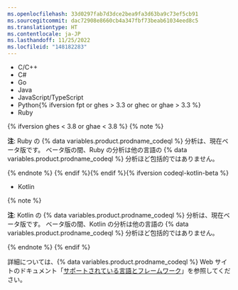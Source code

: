 ```yaml
---
ms.openlocfilehash: 33d0297fab7d3dce2bea9fa3d63ba9c73ef5cb91
ms.sourcegitcommit: dac72908e8660cb4a347fbf73beab61034eed8c5
ms.translationtype: HT
ms.contentlocale: ja-JP
ms.lasthandoff: 11/25/2022
ms.locfileid: "148182283"
---
```

<!-- If you update the list of supported languages for CodeQL, update docs-internal/content/get-started/learning-about-github/github-language-support.md to reflect the changes. -->
- C/C++
- C#
- Go
- Java
- JavaScript/TypeScript
- Python{% ifversion fpt or ghes > 3.3 or ghec or ghae > 3.3 %}
- Ruby

{% ifversion ghes < 3.8 or ghae < 3.8 %} {% note %}

**注**: Ruby の {% data variables.product.prodname_codeql %} 分析は、現在ベータ版です。 ベータ版の間、Ruby の分析は他の言語の {% data variables.product.prodname_codeql %} 分析ほど包括的ではありません。

{% endnote %} {% endif %}{% endif %}{% ifversion codeql-kotlin-beta %}
- Kotlin

{% note %}

**注**: Kotlin の {% data variables.product.prodname_codeql %} 分析は、現在ベータ版です。 ベータ版の間、Kotlin の分析は他の言語の {% data variables.product.prodname_codeql %} 分析ほど包括的ではありません。

{% endnote %} {% endif %}

詳細については、{% data variables.product.prodname_codeql %} Web サイトのドキュメント「[サポートされている言語とフレームワーク](https://codeql.github.com/docs/codeql-overview/supported-languages-and-frameworks/)」を参照してください。
